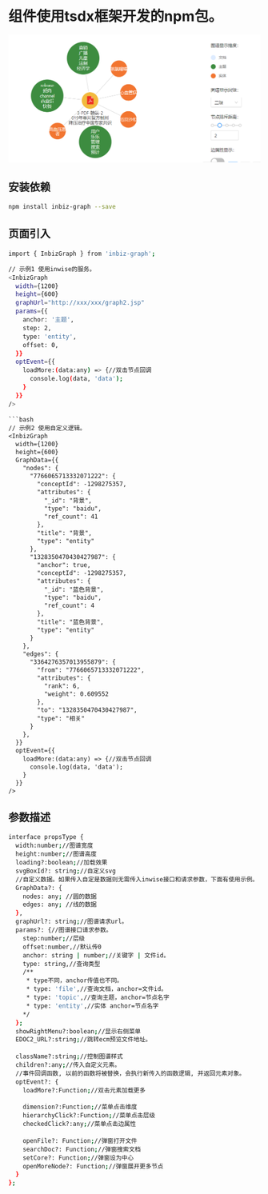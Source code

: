 # 组件使用tsdx框架开发的npm包。

![image](https://raw.githubusercontent.com/ljy15802316943/inbiz-graph/main/src/img/r.png)

## 安装依赖

```bash
npm install inbiz-graph --save
```

## 页面引入
```bash
import { InbizGraph } from 'inbiz-graph';
```

```bash
// 示例1 使用inwise的服务。
<InbizGraph 
  width={1200}
  height={600}
  graphUrl="http://xxx/xxx/graph2.jsp"
  params={{
    anchor: '主题',
    step: 2,
    type: 'entity',
    offset: 0,
  }}
  optEvent={{
    loadMore:(data:any) => {//双击节点回调
      console.log(data, 'data');
    }
  }}
/>
```

```
```bash
// 示例2 使用自定义逻辑。
<InbizGraph 
  width={1200}
  height={600}
  GraphData={{
    "nodes": {
      "7766065713332071222": {
        "conceptId": -1298275357,
        "attributes": {
          "_id": "背景",
          "type": "baidu",
          "ref_count": 41
        },
        "title": "背景",
        "type": "entity"
      },
      "1328350470430427987": {
        "anchor": true,
        "conceptId": -1298275357,
        "attributes": {
          "_id": "蓝色背景",
          "type": "baidu",
          "ref_count": 4
        },
        "title": "蓝色背景",
        "type": "entity"
      }
    },
    "edges": {
      "3364276357013955879": {
        "from": "7766065713332071222",
        "attributes": {
          "rank": 6,
          "weight": 0.609552
        },
        "to": "1328350470430427987",
        "type": "相关"
      }
    },
  }}
  optEvent={{
    loadMore:(data:any) => {//双击节点回调
      console.log(data, 'data');
    }
  }}
/>
```

## 参数描述

```bash
interface propsType {
  width:number;//图谱宽度
  height:number;//图谱高度
  loading?:boolean;//加载效果
  svgBoxId?: string;//自定义svg
  //自定义数据。如果传入自定是数据则无需传入inwise接口和请求参数，下面有使用示例。
  GraphData?: {
    nodes: any; //圆的数据
    edges: any; //线的数据
  },
  graphUrl?: string;//图谱请求url。
  params?: {//图谱接口请求参数。
    step:number;//层级
    offset:number,//默认传0
    anchor: string | number;//关键字 | 文件id。
    type: string,//查询类型
    /**
     * type不同，anchor传值也不同。
     * type: 'file',//查询文档，anchor=文件id。
     * type: 'topic',//查询主题，anchor=节点名字
     * type: 'entity',//实体 anchor=节点名字
    */
  };
  showRightMenu?:boolean;//显示右侧菜单
  EDOC2_URL?:string;//跳转ecm预览文件地址。

  className?:string;//控制图谱样式
  children?:any;//传入自定义元素。
  //事件回调函数, 以前的函数将被替换，会执行新传入的函数逻辑, 并返回元素对象。
  optEvent?: {
    loadMore?:Function;//双击元素加载更多

    dimension?:Function;//菜单点击维度
    hierarchyClick?:Function;//菜单点击层级
    checkedClick?:any;//菜单点击边属性
    
    openFile?: Function;//弹窗打开文件
    searchDoc?: Function;//弹窗搜索文档
    setCore?: Function;//弹窗设为中心
    openMoreNode?: Function;//弹窗展开更多节点
  }
};

```
